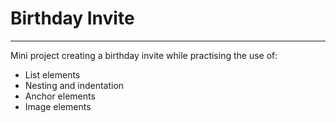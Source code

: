 # Birthday Invite
***
Mini project creating a birthday invite while practising the use of:
* List elements
* Nesting and indentation
* Anchor elements
* Image elements
